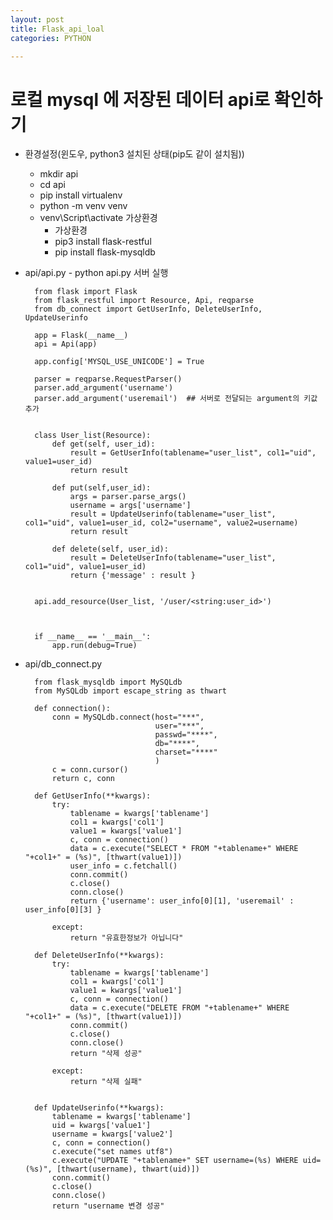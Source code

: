 ```yaml
---
layout: post
title: Flask_api_loal
categories: PYTHON

---
```


# 로컬 mysql 에 저장된 데이터 api로 확인하기

* 환경설정(윈도우, python3 설치된 상태(pip도 같이 설치됨))
  * mkdir api
  * cd api
  * pip install virtualenv
  * python -m venv venv
  * venv\Script\activate 가상환경
    * 가상환경
    * pip3 install flask-restful
    * pip install flask-mysqldb
  
  
* api/api.py   - python api.py 서버 실행

        from flask import Flask
        from flask_restful import Resource, Api, reqparse
        from db_connect import GetUserInfo, DeleteUserInfo, UpdateUserinfo

        app = Flask(__name__)
        api = Api(app)

        app.config['MYSQL_USE_UNICODE'] = True

        parser = reqparse.RequestParser()
        parser.add_argument('username')
        parser.add_argument('useremail')  ## 서버로 전달되는 argument의 키값 추가  
        

        class User_list(Resource):
            def get(self, user_id):
                result = GetUserInfo(tablename="user_list", col1="uid", value1=user_id)
                return result

            def put(self,user_id):
                args = parser.parse_args()
                username = args['username']
                result = UpdateUserinfo(tablename="user_list", col1="uid", value1=user_id, col2="username", value2=username)
                return result

            def delete(self, user_id):
                result = DeleteUserInfo(tablename="user_list", col1="uid", value1=user_id)
                return {'message' : result }


        api.add_resource(User_list, '/user/<string:user_id>')



        if __name__ == '__main__':
            app.run(debug=True)
          
         
* api/db_connect.py

        from flask_mysqldb import MySQLdb
        from MySQLdb import escape_string as thwart

        def connection():
            conn = MySQLdb.connect(host="***",
                                   user="***",
                                   passwd="****",
                                   db="****",
                                   charset="****"
                                   )
            c = conn.cursor()
            return c, conn

        def GetUserInfo(**kwargs):
            try:
                tablename = kwargs['tablename']
                col1 = kwargs['col1']
                value1 = kwargs['value1']
                c, conn = connection()
                data = c.execute("SELECT * FROM "+tablename+" WHERE "+col1+" = (%s)", [thwart(value1)])
                user_info = c.fetchall()
                conn.commit()
                c.close()
                conn.close()
                return {'username': user_info[0][1], 'useremail' : user_info[0][3] }

            except:
                return "유효한정보가 아닙니다"

        def DeleteUserInfo(**kwargs):
            try:
                tablename = kwargs['tablename']
                col1 = kwargs['col1']
                value1 = kwargs['value1']
                c, conn = connection()
                data = c.execute("DELETE FROM "+tablename+" WHERE "+col1+" = (%s)", [thwart(value1)])
                conn.commit()
                c.close()
                conn.close()
                return "삭제 성공"

            except:
                return "삭제 실패"


        def UpdateUserinfo(**kwargs):
            tablename = kwargs['tablename']
            uid = kwargs['value1']
            username = kwargs['value2']
            c, conn = connection()
            c.execute("set names utf8")
            c.execute("UPDATE "+tablename+" SET username=(%s) WHERE uid=(%s)", [thwart(username), thwart(uid)])
            conn.commit()
            c.close()
            conn.close()
            return "username 변경 성공"
